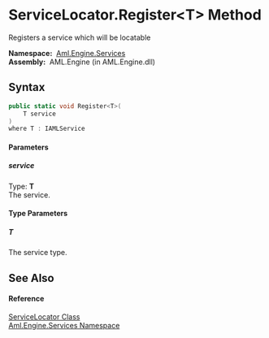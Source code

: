 ServiceLocator.Register&lt;T> Method
====================================
Registers a service which will be locatable

  **Namespace:**  [Aml.Engine.Services][1]  
  **Assembly:**  AML.Engine (in AML.Engine.dll)

Syntax
------

```csharp
public static void Register<T>(
	T service
)
where T : IAMLService

```

#### Parameters

##### *service*
Type: **T**  
The service.

#### Type Parameters

##### *T*
The service type.


See Also
--------

#### Reference
[ServiceLocator Class][2]  
[Aml.Engine.Services Namespace][1]  

[1]: ../README.md
[2]: README.md
[3]: https://www.automationml.org
[4]: ../../icons/logoShade.png